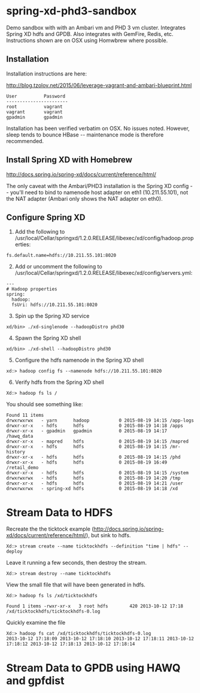 # spring-xd-phd3-sandbox
Demo sandbox with with an Ambari vm and PHD 3 vm cluster. Integrates Spring XD hdfs and GPDB. Also integrates with GemFire, Redis, etc. Instructions shown are on OSX using Homwbrew where possible.

## Installation

Installation instructions are here:

http://blog.tzolov.net/2015/06/leverage-vagrant-and-ambari-blueprint.html
```
User          Password
-----------------------
root          vagrant
vagrant       vagrant
gpadmin       gpadmin
```
Installation has been verified verbatim on OSX.  No issues noted. However, sleep tends to bounce HBase -- maintenance mode is therefore recommended.

## Install Spring XD with Homebrew

http://docs.spring.io/spring-xd/docs/current/reference/html/


The only caveat with the Ambari/PHD3 installation is the Spring XD config -- you'll need to bind to namenode host adapter on eth1 (10.211.55.101), not the NAT adapter (Ambari only shows the NAT adapter on eth0). 

## Configure Spring XD

1) Add the following to
/usr/local/Cellar/springxd/1.2.0.RELEASE/libexec/xd/config/hadoop.properties:
```
fs.default.name=hdfs://10.211.55.101:8020 
```
2) Add or uncomment the following to
/usr/local/Cellar/springxd/1.2.0.RELEASE/libexec/xd/config/servers.yml:
```
---
# Hadoop properties
spring:
  hadoop:
  fsUri: hdfs://10.211.55.101:8020
```
3) Spin up the Spring XD service
```
xd/bin> ./xd-singlenode --hadoopDistro phd30
```
4) Spawn the Spring XD shell
```
xd/bin> ./xd-shell --hadoopDistro phd30
```
5) Configure the hdfs namenode in the Spring XD shell
```
xd:> hadoop config fs --namenode hdfs://10.211.55.101:8020
```
6) Verify hdfs from the Spring XD shell
```
Xd:> hadoop fs ls /
```
You should see something like:
```
Found 11 items
drwxrwxrwx   - yarn      hadoop           0 2015-08-19 14:15 /app-logs
drwxr-xr-x   - hdfs      hdfs             0 2015-08-19 14:18 /apps
drwxr-xr-x   - gpadmin   gpadmin          0 2015-08-19 14:17 /hawq_data
drwxr-xr-x   - mapred    hdfs             0 2015-08-19 14:15 /mapred
drwxr-xr-x   - hdfs      hdfs             0 2015-08-19 14:15 /mr-history
drwxr-xr-x   - hdfs      hdfs             0 2015-08-19 14:15 /phd
drwxr-xr-x   - hdfs      hdfs             0 2015-08-19 16:49 /retail_demo
drwxr-xr-x   - hdfs      hdfs             0 2015-08-19 14:15 /system
drwxrwxrwx   - hdfs      hdfs             0 2015-08-19 14:20 /tmp
drwxr-xr-x   - hdfs      hdfs             0 2015-08-19 14:21 /user
drwxrwxrwx   - spring-xd hdfs             0 2015-08-19 14:18 /xd
```
# Stream Data to HDFS
Recreate the the ticktock example (http://docs.spring.io/spring-xd/docs/current/reference/html/), but sink to hdfs.
```
Xd:> stream create --name ticktockhdfs --definition "time | hdfs" --deploy
```
Leave it running a few seconds, then destroy the stream.
```
Xd:> stream destroy --name ticktockhdfs
```
View the small file that will have been generated in hdfs.
```
Xd:> hadoop fs ls /xd/ticktockhdfs  

Found 1 items -rwxr-xr-x   3 root hdfs        420 2013-10-12 17:18 /xd/ticktockhdfs/ticktockhdfs-0.log
```
Quickly examine the file
```
Xd:> hadoop fs cat /xd/ticktockhdfs/ticktockhdfs-0.log  
2013-10-12 17:18:09 2013-10-12 17:18:10 2013-10-12 17:18:11 2013-10-12 17:18:12 2013-10-12 17:18:13 2013-10-12 17:18:14
```
# Stream Data to GPDB using HAWQ and gpfdist
